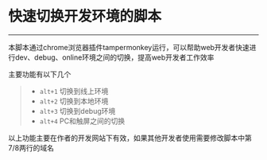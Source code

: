 #  快速切换开发环境的脚本

------

本脚本通过chrome浏览器插件tampermonkey运行，可以帮助web开发者快速进行dev、debug、online环境之间的切换，提高web开发者工作效率

主要功能有以下几个

> * `alt+1` 切换到线上环境
> * `alt+2` 切换到本地环境
> * `alt+3` 切换到debug环境
> * `alt+4` PC和触屏之间的切换



以上功能主要在作者的开发网站下有效，如果其他开发者使用需要修改脚本中第7/8两行的域名
